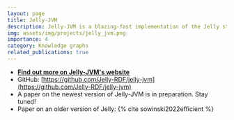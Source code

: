 ```yaml
---
layout: page
title: Jelly-JVM
description: Jelly-JVM is a blazing-fast implementation of the Jelly streaming protocol for the Java Virtual Machine
img: assets/img/projects/jelly_jvm.png
importance: 4
category: Knowledge graphs
related_publications: true
---
```


- **[Find out more on Jelly-JVM's website](https://jelly-rdf.github.io/jelly-jvm/dev/)**
- GitHub: [https://github.com/Jelly-RDF/jelly-jvm](https://github.com/Jelly-RDF/jelly-jvm)
- A paper on the newest version of Jelly-JVM is in preparation. Stay tuned!
- Paper on an older version of Jelly: {% cite sowinski2022efficient %}
